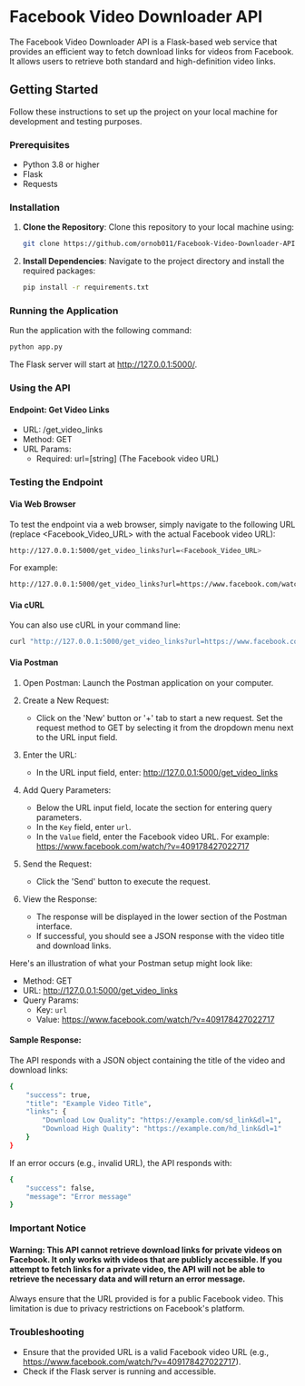 # Facebook Video Downloader API

The Facebook Video Downloader API is a Flask-based web service that provides an efficient way to fetch download links for videos from Facebook. It allows users to retrieve both standard and high-definition video links.

## Getting Started

Follow these instructions to set up the project on your local machine for development and testing purposes.

### Prerequisites

- Python 3.8 or higher
- Flask
- Requests

### Installation

1. **Clone the Repository**:
   Clone this repository to your local machine using:
   ```bash
   git clone https://github.com/ornob011/Facebook-Video-Downloader-API
   ```

2. **Install Dependencies**:
    Navigate to the project directory and install the required packages:
    ```bash
    pip install -r requirements.txt
    ```

### Running the Application

Run the application with the following command:

```bash
python app.py
```

The Flask server will start at http://127.0.0.1:5000/.


### Using the API
#### Endpoint: Get Video Links

- URL: /get_video_links
- Method: GET
- URL Params:
    - Required: url=[string] (The Facebook video URL)

### Testing the Endpoint
#### Via Web Browser

To test the endpoint via a web browser, simply navigate to the following URL (replace <Facebook_Video_URL> with the actual Facebook video URL):

```bash
http://127.0.0.1:5000/get_video_links?url=<Facebook_Video_URL>
```

For example:

```bash
http://127.0.0.1:5000/get_video_links?url=https://www.facebook.com/watch/?v=409178427022717
```

#### Via cURL

You can also use cURL in your command line:

```bash
curl "http://127.0.0.1:5000/get_video_links?url=https://www.facebook.com/watch/?v=409178427022717"
```

#### Via Postman

1. Open Postman: Launch the Postman application on your computer.

2. Create a New Request:
    - Click on the 'New' button or '+' tab to start a new request. Set the request method to GET by selecting it from the dropdown menu next to the URL input field.

3. Enter the URL:
    - In the URL input field, enter: http://127.0.0.1:5000/get_video_links

4. Add Query Parameters:
    - Below the URL input field, locate the section for entering query parameters.
    - In the `Key` field, enter `url`.
    - In the `Value` field, enter the Facebook video URL. For example: https://www.facebook.com/watch/?v=409178427022717

5. Send the Request:
    - Click the 'Send' button to execute the request.

6. View the Response:
    - The response will be displayed in the lower section of the Postman interface.
    - If successful, you should see a JSON response with the video title and download links.

Here's an illustration of what your Postman setup might look like:

- Method: GET
- URL: http://127.0.0.1:5000/get_video_links
- Query Params:
    - Key: `url`
    - Value: https://www.facebook.com/watch/?v=409178427022717

#### Sample Response:

The API responds with a JSON object containing the title of the video and download links:

```bash
{
    "success": true,
    "title": "Example Video Title",
    "links": {
        "Download Low Quality": "https://example.com/sd_link&dl=1",
        "Download High Quality": "https://example.com/hd_link&dl=1"
    }
}
```

If an error occurs (e.g., invalid URL), the API responds with:

```bash
{
    "success": false,
    "message": "Error message"
}
```

### Important Notice

#### Warning: This API cannot retrieve download links for private videos on Facebook. It only works with videos that are publicly accessible. If you attempt to fetch links for a private video, the API will not be able to retrieve the necessary data and will return an error message.

Always ensure that the URL provided is for a public Facebook video. This limitation is due to privacy restrictions on Facebook's platform.

### Troubleshooting

- Ensure that the provided URL is a valid Facebook video URL (e.g., https://www.facebook.com/watch/?v=409178427022717).
- Check if the Flask server is running and accessible.